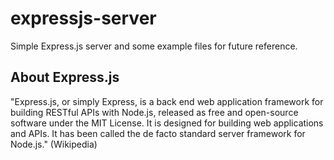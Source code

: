 # expressjs-server

Simple Express.js server and some example files for future reference.

## About Express.js

"Express.js, or simply Express, is a back end web application framework for building RESTful APIs with Node.js, released as free and open-source software under the MIT License. It is designed for building web applications and APIs. It has been called the de facto standard server framework for Node.js." (Wikipedia)